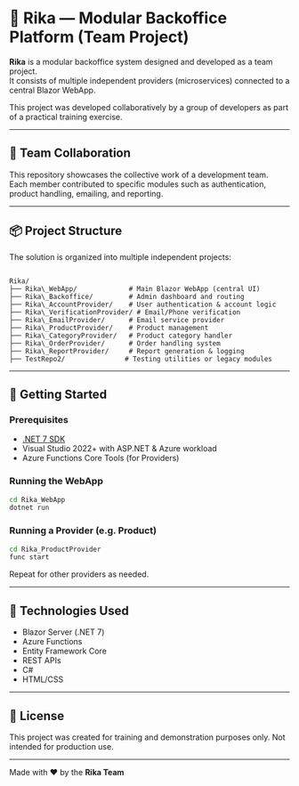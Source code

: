 # 🧩 Rika — Modular Backoffice Platform (Team Project)

**Rika** is a modular backoffice system designed and developed as a team project.  
It consists of multiple independent providers (microservices) connected to a central Blazor WebApp.

This project was developed collaboratively by a group of developers as part of a practical training exercise.

---

## 👥 Team Collaboration

This repository showcases the collective work of a development team.  
Each member contributed to specific modules such as authentication, product handling, emailing, and reporting.

---

## 📦 Project Structure

The solution is organized into multiple independent projects:

```

Rika/
├── Rika\_WebApp/             # Main Blazor WebApp (central UI)
├── Rika\_Backoffice/         # Admin dashboard and routing
├── Rika\_AccountProvider/    # User authentication & account logic
├── Rika\_VerificationProvider/ # Email/Phone verification
├── Rika\_EmailProvider/      # Email service provider
├── Rika\_ProductProvider/    # Product management
├── Rika\_CategoryProvider/   # Product category handler
├── Rika\_OrderProvider/      # Order handling system
├── Rika\_ReportProvider/     # Report generation & logging
├── TestRepo2/               # Testing utilities or legacy modules

````

---

## 🚀 Getting Started

### Prerequisites

- [.NET 7 SDK](https://dotnet.microsoft.com/en-us/download)
- Visual Studio 2022+ with ASP.NET & Azure workload
- Azure Functions Core Tools (for Providers)

### Running the WebApp

```bash
cd Rika_WebApp
dotnet run
````

### Running a Provider (e.g. Product)

```bash
cd Rika_ProductProvider
func start
```

Repeat for other providers as needed.

---

## 🧰 Technologies Used

* Blazor Server (.NET 7)
* Azure Functions
* Entity Framework Core
* REST APIs
* C#
* HTML/CSS

---

## 📄 License

This project was created for training and demonstration purposes only.
Not intended for production use.

---

Made with ❤️ by the **Rika Team**
